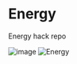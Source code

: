 # Energy
Energy hack repo

![image](https://user-images.githubusercontent.com/26600576/136650315-9027d498-71e3-4811-8834-f916e35f3815.png)
![Energy](https://user-images.githubusercontent.com/54220741/136651236-d2e1f13c-7bb4-4508-9e1a-520b480537e7.png)
